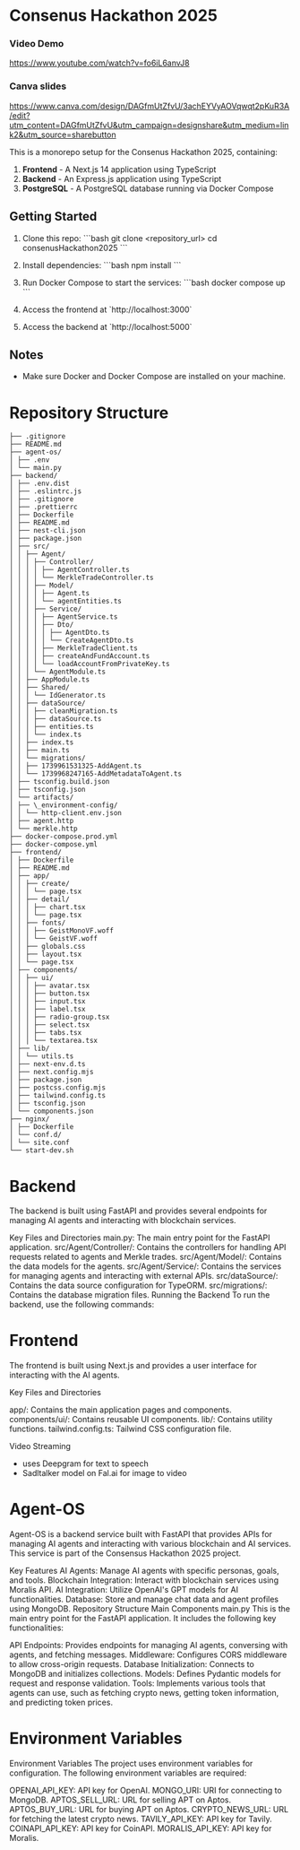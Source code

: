 # Consenus Hackathon 2025

### Video Demo

https://www.youtube.com/watch?v=fo6iL6anvJ8

### Canva slides


https://www.canva.com/design/DAGfmUtZfvU/3achEYVyAOVqwqt2pKuR3A/edit?utm_content=DAGfmUtZfvU&utm_campaign=designshare&utm_medium=link2&utm_source=sharebutton





This is a monorepo setup for the Consenus Hackathon 2025, containing:

1. **Frontend** - A Next.js 14 application using TypeScript
2. **Backend** - An Express.js application using TypeScript
3. **PostgreSQL** - A PostgreSQL database running via Docker Compose

## Getting Started

1. Clone this repo:
   \`\`\`bash
   git clone <repository_url>
   cd consenusHackathon2025
   \`\`\`

2. Install dependencies:
   \`\`\`bash
   npm install
   \`\`\`

3. Run Docker Compose to start the services:
   \`\`\`bash
   docker compose up
   \`\`\`

4. Access the frontend at \`http://localhost:3000\`
5. Access the backend at \`http://localhost:5000\`

## Notes

- Make sure Docker and Docker Compose are installed on your machine.

# Repository Structure

```
├── .gitignore
├── README.md
├── agent-os/
│ ├── .env
│ └── main.py
├── backend/
│ ├── .env.dist
│ ├── .eslintrc.js
│ ├── .gitignore
│ ├── .prettierrc
│ ├── Dockerfile
│ ├── README.md
│ ├── nest-cli.json
│ ├── package.json
│ ├── src/
│ │ ├── Agent/
│ │ │ ├── Controller/
│ │ │ │ ├── AgentController.ts
│ │ │ │ └── MerkleTradeController.ts
│ │ │ ├── Model/
│ │ │ │ ├── Agent.ts
│ │ │ │ └── agentEntities.ts
│ │ │ ├── Service/
│ │ │ │ ├── AgentService.ts
│ │ │ │ ├── Dto/
│ │ │ │ │ ├── AgentDto.ts
│ │ │ │ │ └── CreateAgentDto.ts
│ │ │ │ ├── MerkleTradeClient.ts
│ │ │ │ ├── createAndFundAccount.ts
│ │ │ │ └── loadAccountFromPrivateKey.ts
│ │ │ └── AgentModule.ts
│ │ ├── AppModule.ts
│ │ ├── Shared/
│ │ │ └── IdGenerator.ts
│ │ ├── dataSource/
│ │ │ ├── cleanMigration.ts
│ │ │ ├── dataSource.ts
│ │ │ ├── entities.ts
│ │ │ └── index.ts
│ │ ├── index.ts
│ │ ├── main.ts
│ │ └── migrations/
│ │ ├── 1739961531325-AddAgent.ts
│ │ └── 1739968247165-AddMetadataToAgent.ts
│ ├── tsconfig.build.json
│ ├── tsconfig.json
│ └── artifacts/
│ ├── \_environment-config/
│ │ └── http-client.env.json
│ ├── agent.http
│ └── merkle.http
├── docker-compose.prod.yml
├── docker-compose.yml
├── frontend/
│ ├── Dockerfile
│ ├── README.md
│ ├── app/
│ │ ├── create/
│ │ │ └── page.tsx
│ │ ├── detail/
│ │ │ ├── chart.tsx
│ │ │ └── page.tsx
│ │ ├── fonts/
│ │ │ ├── GeistMonoVF.woff
│ │ │ └── GeistVF.woff
│ │ ├── globals.css
│ │ ├── layout.tsx
│ │ └── page.tsx
│ ├── components/
│ │ ├── ui/
│ │ │ ├── avatar.tsx
│ │ │ ├── button.tsx
│ │ │ ├── input.tsx
│ │ │ ├── label.tsx
│ │ │ ├── radio-group.tsx
│ │ │ ├── select.tsx
│ │ │ ├── tabs.tsx
│ │ │ └── textarea.tsx
│ ├── lib/
│ │ └── utils.ts
│ ├── next-env.d.ts
│ ├── next.config.mjs
│ ├── package.json
│ ├── postcss.config.mjs
│ ├── tailwind.config.ts
│ ├── tsconfig.json
│ └── components.json
├── nginx/
│ ├── Dockerfile
│ └── conf.d/
│ └── site.conf
└── start-dev.sh
```

# Backend

The backend is built using FastAPI and provides several endpoints for managing AI agents and interacting with blockchain services.

Key Files and Directories
main.py: The main entry point for the FastAPI application.
src/Agent/Controller/: Contains the controllers for handling API requests related to agents and Merkle trades.
src/Agent/Model/: Contains the data models for the agents.
src/Agent/Service/: Contains the services for managing agents and interacting with external APIs.
src/dataSource/: Contains the data source configuration for TypeORM.
src/migrations/: Contains the database migration files.
Running the Backend
To run the backend, use the following commands:

# Frontend

The frontend is built using Next.js and provides a user interface for interacting with the AI agents.

Key Files and Directories

app/: Contains the main application pages and components.
components/ui/: Contains reusable UI components.
lib/: Contains utility functions.
tailwind.config.ts: Tailwind CSS configuration file.

Video Streaming
- uses Deepgram for text to speech
- Sadltalker model on Fal.ai for image to video

# Agent-OS

Agent-OS is a backend service built with FastAPI that provides APIs for managing AI agents and interacting with various blockchain and AI services. This service is part of the Consensus Hackathon 2025 project.

Key Features
AI Agents: Manage AI agents with specific personas, goals, and tools.
Blockchain Integration: Interact with blockchain services using Moralis API.
AI Integration: Utilize OpenAI's GPT models for AI functionalities.
Database: Store and manage chat data and agent profiles using MongoDB.
Repository Structure
Main Components
main.py
This is the main entry point for the FastAPI application. It includes the following key functionalities:

API Endpoints: Provides endpoints for managing AI agents, conversing with agents, and fetching messages.
Middleware: Configures CORS middleware to allow cross-origin requests.
Database Initialization: Connects to MongoDB and initializes collections.
Models: Defines Pydantic models for request and response validation.
Tools: Implements various tools that agents can use, such as fetching crypto news, getting token information, and predicting token prices.

# Environment Variables

Environment Variables
The project uses environment variables for configuration. The following environment variables are required:

OPENAI_API_KEY: API key for OpenAI.
MONGO_URI: URI for connecting to MongoDB.
APTOS_SELL_URL: URL for selling APT on Aptos.
APTOS_BUY_URL: URL for buying APT on Aptos.
CRYPTO_NEWS_URL: URL for fetching the latest crypto news.
TAVILY_API_KEY: API key for Tavily.
COINAPI_API_KEY: API key for CoinAPI.
MORALIS_API_KEY: API key for Moralis.

